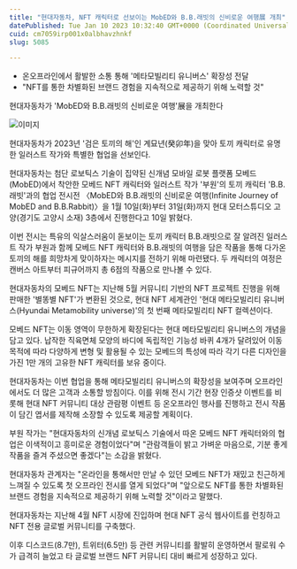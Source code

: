 ```yaml
---
title: "현대자동차, NFT 캐릭터로 선보이는 MobED와 B.B.래빗의 신비로운 여행展 개최"
datePublished: Tue Jan 10 2023 10:32:40 GMT+0000 (Coordinated Universal Time)
cuid: cm7059irp001x0albhavzhnkf
slug: 5085

---
```



- 온오프라인에서 활발한 소통 통해 '메타모빌리티 유니버스' 확장성 전달
- "NFT를 통한 차별화된 브랜드 경험을 지속적으로 제공하기 위해 노력할 것"

현대자동차가 'MobED와 B.B.래빗의 신비로운 여행'展을 개최한다

![이미지](https://cdn.hashnode.com/res/hashnode/image/upload/v1739257927153/578060e0-e988-4fe3-944f-55a53141dc67.jpeg)

현대자동차가 2023년 '검은 토끼의 해'인 계묘년(癸卯年)을 맞아 토끼 캐릭터로 유명한 일러스트 작가와 특별한 협업을 선보인다.

현대자동차는 첨단 로보틱스 기술이 집약된 신개념 모바일 로봇 플랫폼 모베드(MobED)에서 착안한 모베드 NFT 캐릭터와 일러스트 작가 '부원'의 토끼 캐릭터 'B.B.래빗'과의 협업 전시전 〈MobED와 B.B.래빗의 신비로운 여행(Infinite Journey of MobED and B.B.Rabbit)〉을 1월 10일(화)부터 31일(화)까지 현대 모터스튜디오 고양(경기도 고양시 소재) 3층에서 진행한다고 10일 밝혔다.

이번 전시는 특유의 익살스러움이 돋보이는 토끼 캐릭터 B.B.래빗으로 잘 알려진 일러스트 작가 부원과 함께 모베드 NFT 캐릭터와 B.B.래빗의 여행을 담은 작품을 통해 다가온 토끼의 해를 희망차게 맞이하자는 메시지를 전하기 위해 마련됐다. 두 캐릭터의 여정은 캔버스 아트부터 피규어까지 총 6점의 작품으로 만나볼 수 있다.

현대자동차의 모베드 NFT는 지난해 5월 커뮤니티 기반의 NFT 프로젝트 진행을 위해 판매한 '별똥별 NFT'가 변환된 것으로, 현대 NFT 세계관인 '현대 메타모빌리티 유니버스(Hyundai Metamobility universe)'의 첫 번째 메타모빌리티 NFT 컬렉션이다.

모베드 NFT는 이동 영역이 무한하게 확장된다는 현대 메타모빌리티 유니버스의 개념을 담고 있다. 납작한 직육면체 모양의 바디에 독립적인 기능성 바퀴 4개가 달려있어 이동 목적에 따라 다양하게 변형 및 활용될 수 있는 모베드의 특성에 따라 각기 다른 디자인을 가진 1만 개의 고유한 NFT 캐릭터를 보유 중이다.

현대자동차는 이번 협업을 통해 메타모빌리티 유니버스의 확장성을 보여주며 오프라인에서도 더 많은 고객과 소통할 방침이다. 이를 위해 전시 기간 현장 인증샷 이벤트를 비롯해 현대 NFT 커뮤니티 대상 관람평 이벤트 등 온오프라인 행사를 진행하고 전시 작품이 담긴 엽서를 제작해 소장할 수 있도록 제공할 계획이다.

부원 작가는 "현대자동차의 신개념 로보틱스 기술에서 따온 모베드 NFT 캐릭터와의 협업은 이색적이고 흥미로운 경험이었다"며 "관람객들이 밝고 가벼운 마음으로, 기분 좋게 작품을 즐겨 주셨으면 좋겠다"는 소감을 밝혔다.

현대자동차 관계자는 "온라인을 통해서만 만날 수 있던 모베드 NFT가 재밌고 친근하게 느껴질 수 있도록 첫 오프라인 전시를 열게 되었다"며 "앞으로도 NFT를 통한 차별화된 브랜드 경험을 지속적으로 제공하기 위해 노력할 것"이라고 말했다.

현대자동차는 지난해 4월 NFT 시장에 진입하며 현대 NFT 공식 웹사이트를 런칭하고 NFT 전용 글로벌 커뮤니티를 구축했다.

이후 디스코드(8.7만), 트위터(6.5만) 등 관련 커뮤니티를 활발히 운영하면서 팔로워 수가 급격히 늘었고 타 글로벌 브랜드 NFT 커뮤니티 대비 빠르게 성장하고 있다.